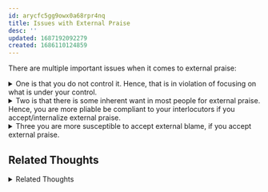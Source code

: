 ```yaml
---
id: arycfc5gg9owx0a68rpr4nq
title: Issues with External Praise
desc: ''
updated: 1687192092279
created: 1686110124859
---
```


There are multiple important issues when it comes to external praise:

<details>
<summary>One is that you do not control it. Hence, that is in violation of focusing on what is under your control.</summary>

![[sc.do.laser-focus-on-what-you-control]]

</details>


<details>
<summary>Two is that there is some inherent want in most people for external praise. 
Hence, you are more pliable be compliant to your interlocutors if you accept/internalize external praise.</summary>


Don't expect any external praise. When you hear external praise don't let it affect you much either, since that can be a slippery slope to want more of it. Many of us internally a wired to get validation from outside world. That's why the [[_.book.hwfip.key-theme-is-to-give-importance-to-interlocutor]] in the classic communication [[_.book.hwfip]]. Since so many people crave such importance. People crave true praise. 

The craving like many other cravings goes smaller if not fed. Or larger if allowed to gorge.
</details>

<details>
<summary>Three you are more susceptible to accept external blame, if you accept external praise.</summary>


![[p.Alan-Watts.th.Praise-and-Blame]]
</details>

## Related Thoughts
<details>
<summary>Related Thoughts</summary>

![[p.Marcus-Aurelius.th.The happiness of your life depends upon the quality of your thoughts]]

![[p.Lao-Tzu.th.Care about what other people think and you will always be their prisoner]]

</details>
